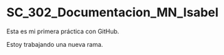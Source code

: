 # SC\_302\_Documentacion\_MN\_Isabel

Esta es mi primera práctica con GitHub.

Estoy trabajando una nueva rama.

